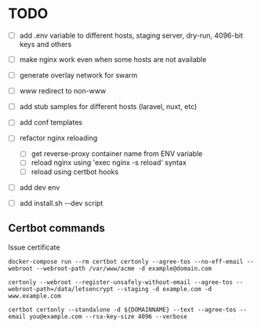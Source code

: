# TODO

- [ ] add .env variable to different hosts, staging server, dry-run, 4096-bit keys and others
- [ ] make nginx work even when some hosts are not available
- [ ] generate overlay network for swarm
- [ ] www redirect to non-www
- [ ] add stub samples for different hosts (laravel, nuxt, etc)
- [ ] add conf templates
- [ ] refactor nginx reloading
  - [ ] get reverse-proxy container name from ENV variable
  - [ ] reload nginx using 'exec nginx -s reload' syntax
  - [ ] reload using certbot hooks
- [ ] add dev env
- [ ] add install.sh --dev script


## Certbot commands 

Issue certificate

```
docker-compose run --rm certbot certonly --agree-tos --no-eff-email --webroot --webroot-path /var/www/acme -d example@domain.com

certonly --webroot --register-unsafely-without-email --agree-tos --webroot-path=/data/letsencrypt --staging -d example.com -d www.example.com

certbot certonly --standalone -d ${DOMAINNAME} --text --agree-tos --email you@example.com --rsa-key-size 4096 --verbose
```
